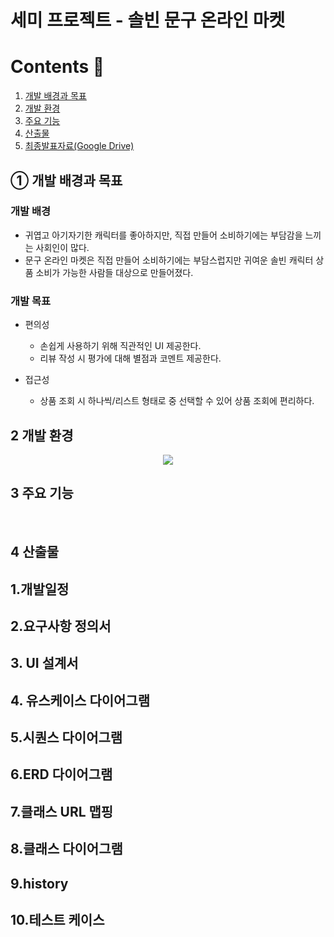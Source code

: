 # 세미 프로젝트 - 솔빈 문구 온라인 마켓

# Contents 📖
1. [개발 배경과 목표](#①-개발-배경과-목표)
2. [개발 환경](#2️-개발-환경)
3. [주요 기능](#3️-주요-기능)
4. [산출물](#4️-산출물)
5. [최종발표자료(Google Drive)](link)

## ① 개발 배경과 목표
### 개발 배경
- 귀엽고 아기자기한 캐릭터를 좋아하지만, 직접 만들어 소비하기에는 부담감을 느끼는 사회인이 많다.
- 문구 온라인 마켓은 직접 만들어 소비하기에는 부담스럽지만 귀여운 솔빈 캐릭터 상품 소비가 가능한 사람들 대상으로 만들어졌다.


### 개발 목표

- 편의성
  - 손쉽게 사용하기 위해 직관적인 UI 제공한다.
  - 리뷰 작성 시 평가에 대해 별점과 코멘트 제공한다.
 
- 접근성
  - 상품 조회 시 하나씩/리스트 형태로 중 선택할 수 있어 상품 조회에 편리하다.

## 2️ 개발 환경
<p align="center"><img src="#"></p>

## 3️ 주요 기능

<br>




## 4️ 산출물
## 1.개발일정


## 2.요구사항 정의서



## 3. UI 설계서



## 4. 유스케이스 다이어그램


## 5.시퀀스 다이어그램



## 6.ERD 다이어그램


## 7.클래스 URL 맵핑


## 8.클래스 다이어그램



## 9.history



## 10.테스트 케이스


